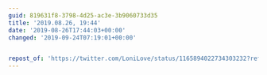 ```yaml
---
guid: 819631f8-3798-4d25-ac3e-3b9060733d35
title: '2019.08.26, 19:44'
date: '2019-08-26T17:44:03+00:00'
changed: '2019-09-24T07:19:01+00:00'


repost_of: 'https://twitter.com/LoniLove/status/1165894022734303232?ref_src=twsrc%5Etfw'
---
```


